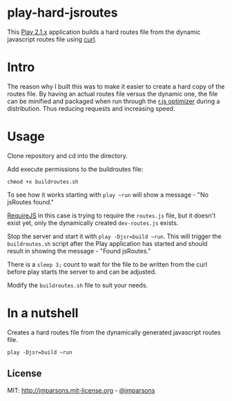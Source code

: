 # play-hard-jsroutes
This [Play 2.1.x][play] application builds a hard routes file from the dynamic javascript routes file using [curl][curl].

# Intro
The reason why I built this was to make it easier to create a hard copy of the routes file. By having an actual routes file versus the dynamic one, the file can be minified and packaged when run through the [r.js optimizer][rjsopt] during a distribution. Thus reducing requests and increasing speed.

# Usage
Clone repository and cd into the directory.

Add execute permissions to the buildroutes file:

    chmod +x buildroutes.sh

To see how it works starting with `play ~run` will show a message - "No jsRoutes found."

[RequireJS][requirejs] in this case is trying to require the `routes.js` file, but it doesn't exist yet, only the dynamically created `dev-routes.js` exists.

Stop the server and start it with `play -Djsr=build ~run`. This will trigger the `buildroutes.sh` script after the Play application has started and should result in showing the message - "Found jsRoutes."

There is a `sleep 3;` count to wait for the file to be written from the curl before play starts the server to and can be adjusted.

Modify the `buildroutes.sh` file to suit your needs.

# In a nutshell

Creates a hard routes file from the dynamically generated javascript routes file.

    play -Djsr=build ~run

## License
MIT: <http://jmparsons.mit-license.org> - [@jmparsons](http://twitter.com/jmparsons)

[curl]: http://curl.haxx.se/download.html
[play]: http://www.playframework.org/
[rjsopt]: http://requirejs.org/docs/optimization.html
[requirejs]: http://requirejs.org/